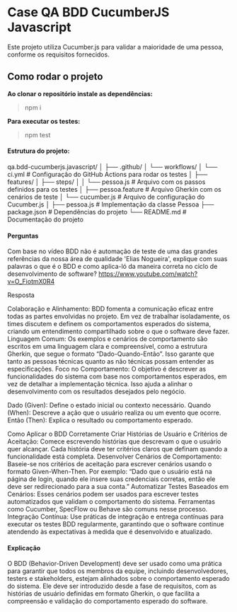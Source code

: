 # Case QA BDD CucumberJS Javascript

Este projeto utiliza Cucumber.js para validar a maioridade de uma pessoa, conforme os requisitos fornecidos.

## Como rodar o projeto

**Ao clonar o repositório instale as dependências:**
> npm i

**Para executar os testes:**
> npm test

#### Estrutura do projeto:

qa.bdd-cucumberjs.javascript/
│
├── .github/
│   └── workflows/
│       └── ci.yml               # Configuração do GitHub Actions para rodar os testes
│
├── features/
│   ├── steps/
│   │   └── pessoa.js            # Arquivo com os passos definidos para os testes
│   ├── pessoa.feature           # Arquivo Gherkin com os cenários de teste
│   └── cucumber.js              # Arquivo de configuração do Cucumber.js
│
├── pessoa.js                    # Implementação da classe Pessoa
├── package.json                 # Dependências do projeto
└── README.md                    # Documentação do projeto



#### Perguntas

Com base no vídeo BDD não é automação de teste de uma das grandes referências da nossa área de qualidade 'Elias Nogueira', explique com suas palavras o que é o BDD e como aplica-ló da maneira correta no ciclo de desenvolvimento de software?
https://www.youtube.com/watch?v=O_FiotmX0R4

Resposta 

Colaboração e Alinhamento: BDD fomenta a comunicação eficaz entre todas as partes envolvidas no projeto. Em vez de trabalhar isoladamente, os times discutem e definem os comportamentos esperados do sistema, criando um entendimento compartilhado sobre o que o software deve fazer.
Linguagem Comum: Os exemplos e cenários de comportamento são escritos em uma linguagem clara e compreensível, como a estrutura Gherkin, que segue o formato “Dado-Quando-Então”. Isso garante que tanto as pessoas técnicas quanto as não técnicas possam entender as especificações.
Foco no Comportamento: O objetivo é descrever as funcionalidades do sistema com base nos comportamentos esperados, em vez de detalhar a implementação técnica. Isso ajuda a alinhar o desenvolvimento com os resultados desejados pelo negócio.

Dado (Given): Define o estado inicial ou contexto necessário.
Quando (When): Descreve a ação que o usuário realiza ou um evento que ocorre.
Então (Then): Explica o resultado ou comportamento esperado.

Como Aplicar o BDD Corretamente
Criar Histórias de Usuário e Critérios de Aceitação: Comece escrevendo histórias que descrevam o que o usuário quer alcançar. Cada história deve ter critérios claros que definam quando a funcionalidade está completa.
Desenvolver Cenários de Comportamento: Baseie-se nos critérios de aceitação para escrever cenários usando o formato Given-When-Then. Por exemplo: “Dado que o usuário está na página de login, quando ele insere suas credenciais corretas, então ele deve ser redirecionado para a sua conta.”
Automatizar Testes Baseados em Cenários: Esses cenários podem ser usados para escrever testes automatizados que validam o comportamento do sistema. Ferramentas como Cucumber, SpecFlow ou Behave são comuns nesse processo.
Integração Contínua: Use práticas de integração e entrega contínuas para executar os testes BDD regularmente, garantindo que o software continue atendendo às expectativas à medida que é desenvolvido e atualizado.

#### Explicação

O BDD (Behavior-Driven Development) deve ser usado como uma prática para garantir que todos os membros da equipe, incluindo desenvolvedores, testers e stakeholders, estejam alinhados sobre o comportamento esperado do sistema. Ele deve ser introduzido desde a fase de requisitos, com as histórias de usuário definidas em formato Gherkin, o que facilita a compreensão e validação do comportamento esperado do software.